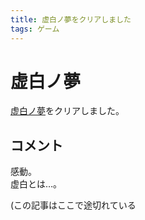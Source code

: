 ```yaml
---
title: 虚白ノ夢をクリアしました
tags: ゲーム
---
```

# 虚白ノ夢
[虚白ノ夢](http://teritoma.blog.fc2.com/blog-entry-53.html)をクリアしました。


## コメント

感動。  
虚白とは…。


(この記事はここで途切れている
